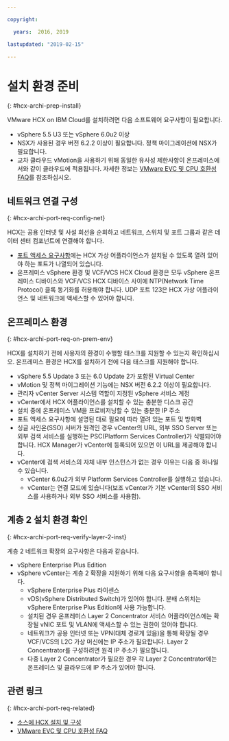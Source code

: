 ```yaml
---

copyright:

  years:  2016, 2019

lastupdated: "2019-02-15"

---
```

# 설치 환경 준비
{: #hcx-archi-prep-install}

VMware HCX on IBM Cloud를 설치하려면 다음 소프트웨어 요구사항이 필요합니다.
* vSphere 5.5 U3 또는 vSphere 6.0u2 이상
* NSX가 사용된 경우 버전 6.2.2 이상이 필요합니다. 정책 마이그레이션에 NSX가 필요합니다.
* 교차 클라우드 vMotion을 사용하기 위해 동일한 유사성 제한사항이 온프레미스에서와 같이 클라우드에 적용됩니다. 자세한 정보는 [VMware EVC 및 CPU 호환성 FAQ](http://bit.ly/2vK6Sp5)를 참조하십시오.

## 네트워크 연결 구성
{: #hcx-archi-port-req-config-net}

HCX는 공용 인터넷 및 사설 회선을 순회하고 네트워크, 스위치 및 포트 그룹과 같은 데이터 센터 컴포넌트에 연결해야 합니다.
* [포트 액세스 요구사항](/docs/services/vmwaresolutions/archiref/hcx-archi?topic=vmware-solutions-hcx-archi-port-req)에는 HCX 가상 어플라이언스가 설치될 수 있도록 열려 있어야 하는 포트가 나열되어 있습니다.
* 온프레미스 vSphere 환경 및 VCF/VCS HCX Cloud 환경은 모두 vSphere 온프레미스 디바이스와 VCF/VCS HCX 디바이스 사이에 NTP(Network Time Protocol) 클록 동기화를 허용해야 합니다. UDP 포트 123은 HCX 가상 어플라이언스 및 네트워크에 액세스할 수 있어야 합니다.

## 온프레미스 환경
{: #hcx-archi-port-req-on-prem-env}

HCX를 설치하기 전에 사용자의 환경이 수행할 태스크를 지원할 수 있는지 확인하십시오. 온프레미스 환경은 HCX를 설치하기 전에 다음 태스크를 지원해야 합니다.
* vSphere 5.5 Update 3 또는 6.0 Update 2가 포함된 Virtual Center
* vMotion 및 정책 마이그레이션 기능에는 NSX 버전 6.2.2 이상이 필요합니다.
* 관리자 vCenter Server 시스템 역할이 지정된 vSphere 서비스 계정
* vCenter에서 HCX 어플라이언스를 설치할 수 있는 충분한 디스크 공간
* 설치 중에 온프레미스 VM을 프로비저닝할 수 있는 충분한 IP 주소
* 포트 액세스 요구사항에 설명된 대로 필요에 따라 열려 있는 포트 및 방화벽
* 싱글 사인온(SSO) 서버가 원격인 경우 vCenter의 URL, 외부 SSO Server 또는 외부 검색 서비스를 실행하는 PSC(Platform Services Controller)가 식별되어야 합니다. HCX Manager가 vCenter에 등록되어 있으면 이 URL을 제공해야 합니다.
* vCenter에 검색 서비스의 자체 내부 인스턴스가 없는 경우 이유는 다음 중 하나일 수 있습니다.
  * vCenter 6.0u2가 외부 Platform Services Controller를 실행하고 있습니다.
  * vCenter는 연결 모드에 있습니다(보조 vCenter가 기본 vCenter의 SSO 서비스를 사용하거나 외부 SSO 서비스를 사용함).

## 계층 2 설치 환경 확인
{: #hcx-archi-port-req-verify-layer-2-inst}

계층 2 네트워크 확장의 요구사항은 다음과 같습니다.
* vSphere Enterprise Plus Edition
* vSphere vCenter는 계층 2 확장을 지원하기 위해 다음 요구사항을 충족해야 합니다.
  * vSphere Enterprise Plus 라이센스
  * vDS(vSphere Distributed Switch)가 있어야 합니다. 분배 스위치는 vSphere Enterprise Plus Edition에 사용 가능합니다.
  * 설치된 경우 온프레미스 Layer 2 Concentrator 서비스 어플라이언스에는 확장될 vNIC 포트 및 VLAN에 액세스할 수 있는 권한이 있어야 합니다.
  * 네트워크가 공용 인터넷 또는 VPN(대체 경로게 있음)을 통해 확장될 경우 VCF/VCS의 L2C 가상 머신에는 IP 주소가 필요합니다. Layer 2 Concentrator를 구성하려면 원격 IP 주소가 필요합니다.
  * 다중 Layer 2 Concentrator가 필요한 경우 각 Layer 2 Concentrator에는 온프레미스 및 클라우드에 IP 주소가 있어야 합니다.

## 관련 링크
{: #hcx-archi-port-req-related}

* [소스에 HCX 설치 및 구성](/docs/services/vmwaresolutions/archiref/hcx-archi?topic=vmware-solutions-hcx-archi-install-cfg-src)
* [VMware EVC 및 CPU 호환성 FAQ](http://bit.ly/2vK6Sp5)
